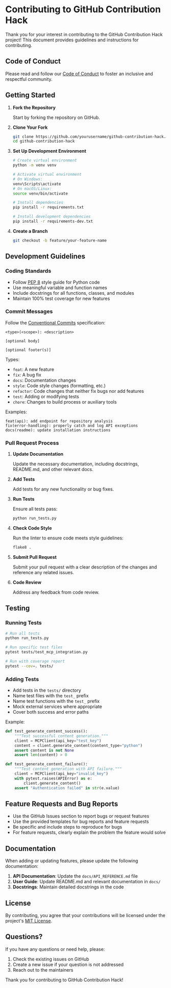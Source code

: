 # Contributing to GitHub Contribution Hack

Thank you for your interest in contributing to the GitHub Contribution Hack project! This document provides guidelines and instructions for contributing.

## Code of Conduct

Please read and follow our [Code of Conduct](CODE_OF_CONDUCT.md) to foster an inclusive and respectful community.

## Getting Started

1. **Fork the Repository**
   
   Start by forking the repository on GitHub.

2. **Clone Your Fork**
   
   ```bash
   git clone https://github.com/yourusername/github-contribution-hack.git
   cd github-contribution-hack
   ```

3. **Set Up Development Environment**
   
   ```bash
   # Create virtual environment
   python -m venv venv
   
   # Activate virtual environment
   # On Windows:
   venv\Scripts\activate
   # On macOS/Linux:
   source venv/bin/activate
   
   # Install dependencies
   pip install -r requirements.txt
   
   # Install development dependencies
   pip install -r requirements-dev.txt
   ```

4. **Create a Branch**
   
   ```bash
   git checkout -b feature/your-feature-name
   ```

## Development Guidelines

### Coding Standards

- Follow [PEP 8](https://www.python.org/dev/peps/pep-0008/) style guide for Python code
- Use meaningful variable and function names
- Include docstrings for all functions, classes, and modules
- Maintain 100% test coverage for new features

### Commit Messages

Follow the [Conventional Commits](https://www.conventionalcommits.org/) specification:

```
<type>(<scope>): <description>

[optional body]

[optional footer(s)]
```

Types:
- `feat`: A new feature
- `fix`: A bug fix
- `docs`: Documentation changes
- `style`: Code style changes (formatting, etc.)
- `refactor`: Code changes that neither fix bugs nor add features
- `test`: Adding or modifying tests
- `chore`: Changes to build process or auxiliary tools

Examples:
```
feat(api): add endpoint for repository analysis
fix(error-handling): properly catch and log API exceptions
docs(readme): update installation instructions
```

### Pull Request Process

1. **Update Documentation**
   
   Update the necessary documentation, including docstrings, README.md, and other relevant docs.

2. **Add Tests**
   
   Add tests for any new functionality or bug fixes.

3. **Run Tests**
   
   Ensure all tests pass:
   ```bash
   python run_tests.py
   ```

4. **Check Code Style**
   
   Run the linter to ensure code meets style guidelines:
   ```bash
   flake8 .
   ```

5. **Submit Pull Request**
   
   Submit your pull request with a clear description of the changes and reference any related issues.

6. **Code Review**
   
   Address any feedback from code review.

## Testing

### Running Tests

```bash
# Run all tests
python run_tests.py

# Run specific test files
pytest tests/test_mcp_integration.py

# Run with coverage report
pytest --cov=. tests/
```

### Adding Tests

- Add tests in the `tests/` directory
- Name test files with the `test_` prefix
- Name test functions with the `test_` prefix
- Mock external services where appropriate
- Cover both success and error paths

Example:
```python
def test_generate_content_success():
    """Test successful content generation."""
    client = MCPClient(api_key="test_key")
    content = client.generate_content(content_type="python")
    assert content is not None
    assert len(content) > 0

def test_generate_content_failure():
    """Test content generation with API failure."""
    client = MCPClient(api_key="invalid_key")
    with pytest.raises(APIError) as e:
        client.generate_content()
    assert "Authentication failed" in str(e.value)
```

## Feature Requests and Bug Reports

- Use the GitHub Issues section to report bugs or request features
- Use the provided templates for bug reports and feature requests
- Be specific and include steps to reproduce for bugs
- For feature requests, clearly explain the problem the feature would solve

## Documentation

When adding or updating features, please update the following documentation:

1. **API Documentation**: Update the `docs/API_REFERENCE.md` file
2. **User Guide**: Update README.md and relevant documentation in `docs/`
3. **Docstrings**: Maintain detailed docstrings in the code

## License

By contributing, you agree that your contributions will be licensed under the project's [MIT License](LICENSE).

## Questions?

If you have any questions or need help, please:

1. Check the existing issues on GitHub
2. Create a new issue if your question is not addressed
3. Reach out to the maintainers

Thank you for contributing to GitHub Contribution Hack! 
